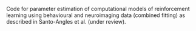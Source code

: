 Code for parameter estimation of computational models of reinforcement learning using behavioural and neuroimaging data
(combined fitting) as described in Santo-Angles et al. (under review).
